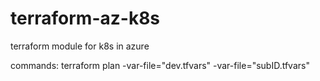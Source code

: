 # terraform-az-k8s
terraform module for k8s in azure

commands:
terraform plan -var-file="dev.tfvars" -var-file="subID.tfvars"